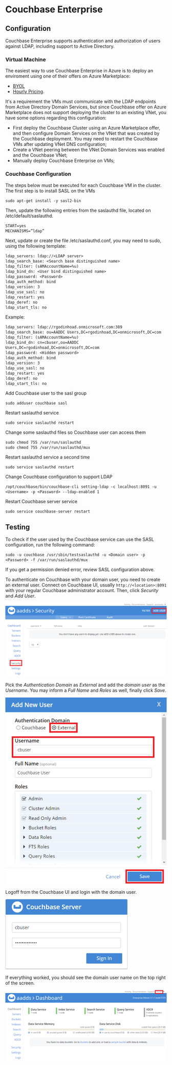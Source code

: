 # Couchbase Enterprise
## Configuration
Couchbase Enterprise supports authentication and authorization of users against LDAP, including support to Active Directory.

### Virtual Machine
The easiest way to use Couchbase Enterprise in Azure is to deploy an enviroment using one of their offers on Azure Marketplace:

- [BYOL](https://portal.azure.com/?feature.customportal=false#create/couchbase.couchbase-enterprisecouchbase-enterprise-byol)
- [Hourly Pricing](https://portal.azure.com/?feature.customportal=false#create/couchbase.couchbase-enterprisecouchbase-enterprise-hourly-pricing).

It's a requirement the VMs must communicate with the LDAP endpoints from Active Directory Domain Services, but since Couchbase offer on Azure Marketplace does not support deploying the cluster to an existing VNet, you have some options regarding this configuration:

- First deploy the Couchbase Cluster using an Azure Marketplace offer, and then configure Domain Services on the VNet that was created by the Couchbase deployment. You may need to restart the Couchbase VMs after updating VNet DNS configuration;
- Create a VNet peering between the VNet Domain Services was enabled and the Couchbase VNet;
- Manually deploy Couchbase Enterprise on VMs;

### Couchbase Configuration
The steps below must be executed for each Couchbase VM in the cluster.
The first step is to install SASL on the VMs
```
sudo apt-get install -y sasl2-bin
```

Then, update the following entries from the saslauthd file, located on /etc/default/saslauthd.
```
START=yes
MECHANISMS=”ldap”
```

Next, update or create the file /etc/saslauthd.conf, you may need to sudo, using the following template:
```
ldap_servers: ldap://<LDAP server>
ldap_search_base: <Search base distinguished name>
ldap_filter: (sAMAccountName=%u)
ldap_bind_dn: <User bind distinguished name>
ldap_password: <Password>
ldap_auth_method: bind
ldap_version: 3
ldap_use_sasl: no
ldap_restart: yes
ldap_deref: no
ldap_start_tls: no
```

Example:
```
ldap_servers: ldap://rgodinhoad.onmicrosoft.com:389
ldap_search_base: ou=AADDC Users,DC=rgodinhoad,DC=onmicrosoft,DC=com
ldap_filter: (sAMAccountName=%u)
ldap_bind_dn: cn=cbuser,ou=AADDC Users,DC=rgodinhoad,DC=onmicrosoft,DC=com
ldap_password: <Hidden password>
ldap_auth_method: bind
ldap_version: 3
ldap_use_sasl: no
ldap_restart: yes
ldap_deref: no
ldap_start_tls: no
```

Add Couchbase user to the sasl group
```
sudo adduser couchbase sasl
```

Restart saslauthd service
```
sudo service saslauthd restart
```

Change some saslauthd files so Couchbase user can access them
```
sudo chmod 755 /var/run/saslauthd
sudo chmod 755 /var/run/saslauthd/mux
```

Restart saslauthd service a second time
```
sudo service saslauthd restart
```

Change Couchbase configuration to support LDAP
```
/opt/couchbase/bin/couchbase-cli setting-ldap -c localhost:8091 -u <Username> -p <Password> --ldap-enabled 1
```

Restart Couchbase server service
```
sudo service couchbase-server restart
```

## Testing
To check if the user used by the Couchbase service can use the SASL configuration, run the following command:
```
sudo -u couchbase /usr/sbin/testsaslauthd -u <Domain user> -p <Password> -f /var/run/saslauthd/mux
```
If you get a permission denied error, review SASL configuration above.

To authenticate on Couchbase with your domain user, you need to create an external user.
Connect on Couchbase UI, usually `http://<location>:8091` with your regular Couchbase administrator account. Then, click *Security* and *Add User*.

![Add User](/img/Couchbase1.png "Add User")

Pick the *Authentication Domain* as *External* and add the *domain user* as the *Username*. You may inform a *Full Name* and *Roles* as well, finally click *Save*.

![Add New User](/img/Couchbase2.png "Add New User")

Logoff from the Couchbase UI and login with the domain user.

![Login as Domain User](/img/Couchbase3.png "Login as Domain User")

If everything worked, you should see the domain user name on the top right of the screen.

![Logged as Domain User](/img/Couchbase4.png "Logged as Domain User")